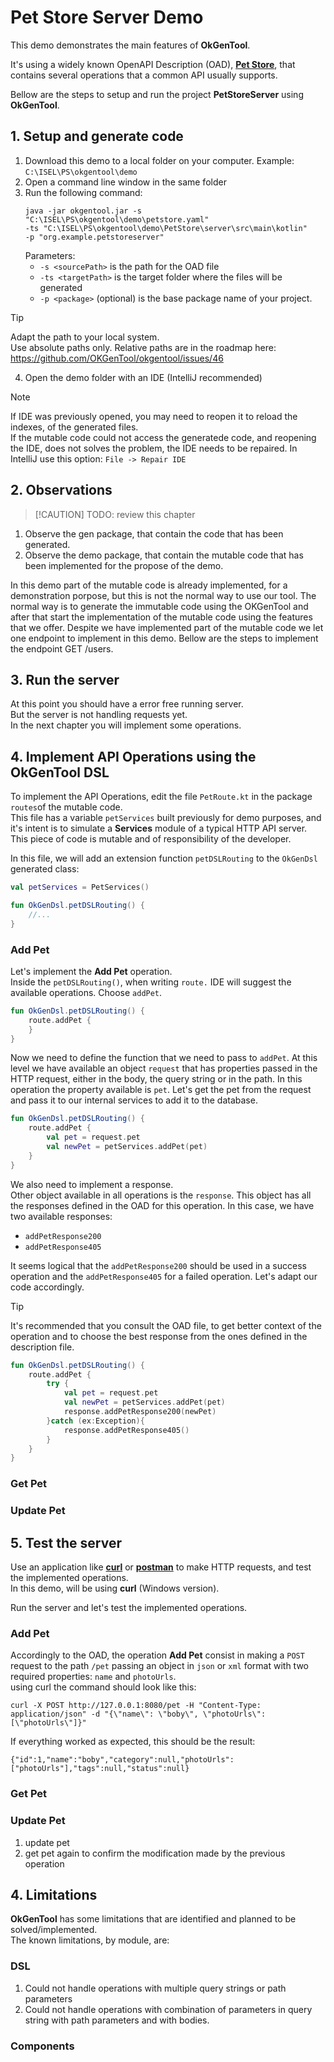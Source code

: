 # Pet Store Server Demo

This demo demonstrates the main features of **OkGenTool**.  

It's using a widely known OpenAPI Description (OAD), **[Pet Store](https://github.com/swagger-api/swagger-petstore/blob/master/src/main/resources/openapi.yaml)**, that contains several operations that a common API usually supports.

Bellow are the steps to setup and run the project **PetStoreServer** using **OkGenTool**.

## 1. Setup and generate code
1. Download this demo to a local folder on your computer. Example: `C:\ISEL\PS\okgentool\demo`  
1. Open a command line window in the same folder
1. Run the following command:
    ```
    java -jar okgentool.jar -s "C:\ISEL\PS\okgentool\demo\petstore.yaml"
    -ts "C:\ISEL\PS\okgentool\demo\PetStore\server\src\main\kotlin"
    -p "org.example.petstoreserver"
    ```
    Parameters:
    - `-s <sourcePath>` is the path for the OAD file
    - `-ts <targetPath>` is the target folder where the files will be generated
    - `-p <package>` (optional) is the base package name of your project.

>[!TIP]
 Adapt the path to your local system.  
 Use absolute paths only. Relative paths are in the roadmap here: https://github.com/OKGenTool/okgentool/issues/46
    

4. Open the demo folder with an IDE (IntelliJ recommended)  
>[!NOTE]
If IDE was previously opened, you may need to reopen it to reload the indexes, of the generated files.  
If the mutable code could not access the generatede code, and reopening the IDE, does not solves the problem, the IDE needs to be repaired. In IntelliJ use this option:  `File -> Repair IDE`

## 2. Observations
>[!CAUTION] TODO: review this chapter
1. Observe the gen package, that contain the code that has been generated.
1. Observe the demo package, that contain the mutable code that has been implemented
for the propose of the demo.


In this demo part of the mutable code is already implemented, for a demonstration porpose,
but this is not the normal way to use our tool. The normal way is to generate the immutable
code using the OKGenTool and after that start the implementation of the mutable code using
the features that we offer. Despite we have implemented part of the mutable code we let one
endpoint to implement in this demo. Bellow are the steps to implement the endpoint GET
/users.

## 3. Run the server
At this point you should have a error free running server.  
But the server is not handling requests yet.  
In the next chapter you will implement some operations.

## 4. Implement API Operations using the OkGenTool DSL
To implement the API Operations, edit the file `PetRoute.kt` in the package `routes`of the mutable code.  
This file has a variable `petServices` built previously for demo purposes, and it's intent is to simulate a **Services** module of a typical HTTP API server. This piece of code is mutable and of responsibility of the developer.

In this file, we will add an extension function `petDSLRouting` to the `OkGenDsl` generated class:
```kotlin
val petServices = PetServices()

fun OkGenDsl.petDSLRouting() {
    //...
}
```

### Add Pet
Let's implement the **Add Pet** operation.  
Inside the `petDSLRouting()`, when writing `route.` IDE will suggest the available operations. Choose `addPet`.

```kotlin
fun OkGenDsl.petDSLRouting() {
    route.addPet {
    }
}
```
Now we need to define the function that we need to pass to `addPet`. At this level we have available an object `request` that has properties passed in the HTTP request, either in the body, the query string or in the path. In this operation the property available is `pet`. Let's get the pet from the request and pass it to our internal services to add it to the database.
```kotlin
fun OkGenDsl.petDSLRouting() {
    route.addPet {
        val pet = request.pet
        val newPet = petServices.addPet(pet)
    }
}
```

We also need to implement a response.  
Other object available in all operations is the `response`. This object has all the responses defined in the OAD for this operation. In this case, we have two available responses:
- `addPetResponse200`
- `addPetResponse405`
  
It seems logical that the `addPetResponse200` should be used in a success operation and the `addPetResponse405` for a failed operation. Let's adapt our code accordingly.
>[!TIP]
It's recommended that you consult the OAD file, to get better context of the operation and to choose the best response from the ones defined in the description file.

```kotlin
fun OkGenDsl.petDSLRouting() {
    route.addPet {
        try {
            val pet = request.pet
            val newPet = petServices.addPet(pet)
            response.addPetResponse200(newPet)
        }catch (ex:Exception){
            response.addPetResponse405()
        }
    }
}
```


### Get Pet
### Update Pet

## 5. Test the server
Use an application like [**curl**](https://curl.se/) or [**postman**](https://www.postman.com/) to make HTTP requests, and test the implemented operations.  
In this demo, will be using **curl** (Windows version). 


Run the server and let's test the implemented operations.

### Add Pet
Accordingly to the OAD, the operation **Add Pet** consist in making a `POST` request to the path `/pet` passing an object in `json` or `xml` format with two required properties: `name` and `photoUrls`.  
using curl the command should look like this:

```
curl -X POST http://127.0.0.1:8080/pet -H "Content-Type: application/json" -d "{\"name\": \"boby\", \"photoUrls\": [\"photoUrls\"]}"

```
If everything worked as expected, this should be the result:
```
{"id":1,"name":"boby","category":null,"photoUrls":["photoUrls"],"tags":null,"status":null}
```






### Get Pet
### Update Pet
1. update pet
2. get pet again to confirm the modification made by the previous operation


## 4. Limitations
**OkGenTool** has some limitations that are identified and planned to be solved/implemented.  
The known limitations, by module,  are:
### DSL
1. Could not handle operations with multiple query strings or path parameters
2. Could not handle operations with combination of parameters in query string with path parameters and with bodies.

### Components